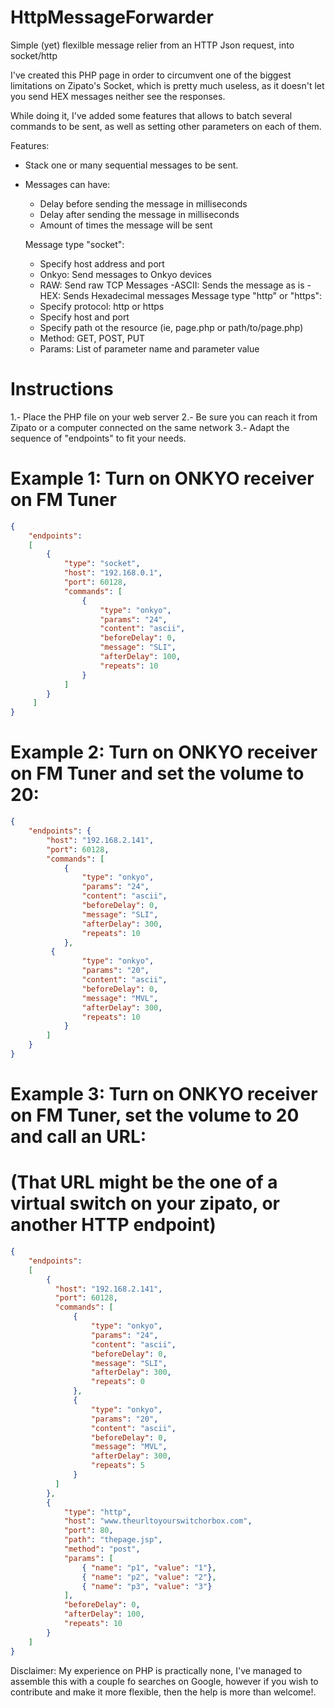 # HttpMessageForwarder
Simple (yet) flexilble message relier from an HTTP Json request, into socket/http

I've created this PHP page in order to circumvent one of the biggest limitations on Zipato's Socket, which is pretty much useless, as it doesn't let you send HEX messages neither see the responses.

While doing it, I've added some features that allows to batch several commands to be sent, as well as setting other parameters on each of them.

Features:
- Stack one or many sequential messages to be sent.
- Messages can have:
  - Delay before sending the message in milliseconds
  - Delay after sending the message in milliseconds
  - Amount of times the message will be sent
  
  Message type "socket":
    - Specify host address and port
    - Onkyo: Send messages to Onkyo devices
    - RAW:   Send raw TCP Messages
      -ASCII: Sends the message as is
      -HEX:   Sends Hexadecimal messages
  Message type "http" or "https":
    - Specify protocol: http or https
    - Specify host and port
    - Specify path ot the resource (ie, page.php or path/to/page.php)
    - Method: GET, POST, PUT
    - Params: List of parameter name and parameter value



# Instructions
1.- Place the PHP file on your web server
2.- Be sure you can reach it from Zipato or a computer connected on the same network
3.- Adapt the sequence of "endpoints" to fit your needs.

# Example 1: Turn on ONKYO receiver on FM Tuner
```json
{
    "endpoints": 
    [
        {
            "type": "socket",
            "host": "192.168.0.1",
            "port": 60128,
            "commands": [
                {
                    "type": "onkyo",
                    "params": "24",
                    "content": "ascii",
                    "beforeDelay": 0,
                    "message": "SLI",
                    "afterDelay": 100,
                    "repeats": 10
                }
            ]
        }
     ]
}
```
# Example 2: Turn on ONKYO receiver on FM Tuner and set the volume to 20:
```json
{
    "endpoints": {
        "host": "192.168.2.141",
        "port": 60128,
        "commands": [
            {
                "type": "onkyo",
                "params": "24",
                "content": "ascii",
                "beforeDelay": 0,
                "message": "SLI",
                "afterDelay": 300,
                "repeats": 10
            },
         {
                "type": "onkyo",
                "params": "20",
                "content": "ascii",
                "beforeDelay": 0,
                "message": "MVL",
                "afterDelay": 300,
                "repeats": 10
            }
        ]
    }
}
```
# Example 3: Turn on ONKYO receiver on FM Tuner, set the volume to 20 and call an URL:
# (That URL might be the one of a virtual switch on your zipato, or another HTTP endpoint)
```json
{
    "endpoints":
    [
        {
          "host": "192.168.2.141",
          "port": 60128,
          "commands": [
              {
                  "type": "onkyo",
                  "params": "24",
                  "content": "ascii",
                  "beforeDelay": 0,
                  "message": "SLI",
                  "afterDelay": 300,
                  "repeats": 0
              },
              {
                  "type": "onkyo",
                  "params": "20",
                  "content": "ascii",
                  "beforeDelay": 0,
                  "message": "MVL",
                  "afterDelay": 300,
                  "repeats": 5
              }
          ]
        },
        {
            "type": "http",
            "host": "www.theurltoyourswitchorbox.com",
            "port": 80,
            "path": "thepage.jsp",
            "method": "post",
            "params": [
                { "name": "p1", "value": "1"},
                { "name": "p2", "value": "2"},
                { "name": "p3", "value": "3"}
            ],
            "beforeDelay": 0,
            "afterDelay": 100,
            "repeats": 10
        }
    ]
}
```
Disclaimer: My experience on PHP is practically none, I've managed to assemble this with a couple fo searches on Google, however if you wish to contribute and make it more flexible, then the help is more than welcome!.
